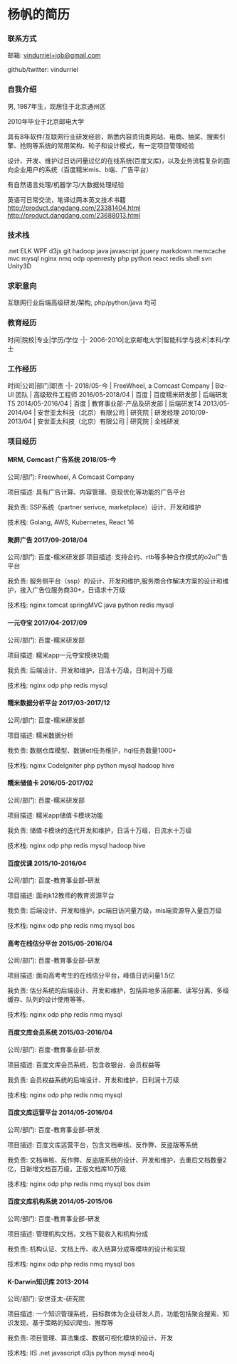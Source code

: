# 杨帆的简历

### 联系方式
邮箱: vindurriel+job@gmail.com

github/twitter: vindurriel

### 自我介绍
男, 1987年生，现居住于北京通州区

2010年毕业于北京邮电大学

具有8年软件/互联网行业研发经验，熟悉内容资讯类网站、电商、抽奖、搜索引擎、抢购等系统的常用架构、轮子和设计模式，有一定项目管理经验

设计、开发、维护过日访问量过亿的在线系统(百度文库)，以及业务流程复杂的面向企业用户的系统（百度糯米mis、b端、广告平台）

有自然语言处理/机器学习/大数据处理经验

英语可日常交流，笔译过两本英文技术书籍 http://product.dangdang.com/23381404.html http://product.dangdang.com/23688013.html

### 技术栈

.net ELK WPF d3js git hadoop java javascript jquery markdown memcache mvc mysql nginx nmq odp openresty php python react redis shell svn Unity3D

### 求职意向
互联网行业后端高级研发/架构, php/python/java 均可

### 教育经历
时间|院校|专业|学历/学位
-|-
2006-2010|北京邮电大学|智能科学与技术|本科/学士

### 工作经历
时间|公司|部门|职责
-|-
2018/05-今 | FreeWheel, a Comcast Company | Biz-UI 团队 | 高级软件工程师
2016/05-2018/04 | 百度 | 百度糯米研发部 | 后端研发T5
2014/05-2016/04 | 百度 | 教育事业部-产品及研发部 | 后端研发T4
2013/05-2014/04 | 安世亚太科技（北京）有限公司 | 研究院 | 研发经理
2010/09-2013/04 | 安世亚太科技（北京）有限公司 | 研究院 | 全栈研发

### 项目经历

#### MRM, Comcast 广告系统 2018/05-今
公司/部门: Freewheel, A Comcast Company

项目描述: 具有广告计算、内容管理、变现优化等功能的广告平台

我负责: SSP系统（partner serivce, marketplace）设计、开发和维护

技术栈: Golang, AWS, Kubernetes, React 16


#### 聚屏广告 2017/09-2018/04
公司/部门: 百度-糯米研发部 
项目描述: 支持合约、rtb等多种合作模式的o2o广告平台

我负责: 服务侧平台（ssp）的设计、开发和维护,服务商合作解决方案的设计和维护，接入广告位服务商30+，日请求十万级

技术栈: nginx tomcat springMVC java python redis mysql

#### 一元夺宝 2017/04-2017/09

公司/部门: 百度-糯米研发部

项目描述: 糯米app一元夺宝模块功能

我负责: 后端设计、开发和维护，日活十万级，日利润十万级

技术栈: nginx odp php redis mysql

#### 糯米数据分析平台 2017/03-2017/12

公司/部门: 百度-糯米研发部

项目描述: 糯米数据分析

我负责: 数据仓库模型、数据etl任务维护，hql任务数量1000+

技术栈: nginx CodeIgniter php python mysql hadoop hive 

#### 糯米储值卡 2016/05-2017/02

公司/部门: 百度-糯米研发部

项目描述: 糯米app储值卡模块功能

我负责: 储值卡模块的迭代开发和维护，日活十万级，日流水十万级

技术栈: nginx odp php redis mysql hadoop hive

#### 百度优课 2015/10-2016/04

公司/部门: 百度-教育事业部-研发

项目描述: 面向k12教师的教育资源平台

我负责: 后端设计、开发和维护，pc端日访问量万级，mis端资源导入量百万级

技术栈: nginx odp php redis nmq mysql bos

#### 高考在线估分平台 2015/05-2016/04

公司/部门: 百度-教育事业部-研发

项目描述: 面向高考考生的在线估分平台，峰值日访问量1.5亿

我负责: 估分系统的后端设计、开发和维护，包括异地多活部署、读写分离、多级缓存、队列的设计使用等等。

技术栈: nginx odp php redis nmq mysql

#### 百度文库会员系统 2015/03-2016/04

公司/部门: 百度-教育事业部-研发

项目描述: 百度文库会员系统，包含收银台、会员权益等

我负责: 会员权益系统的后端设计、开发和维护，日利润十万级

技术栈: nginx odp php redis nmq mysql

#### 百度文库运营平台 2014/05-2016/04

公司/部门: 百度-教育事业部-研发

项目描述: 百度文库运营平台，包含文档审核、反作弊、反盗版等系统

我负责: 文档审核、反作弊、反盗版系统的设计、开发和维护，去重后文档数量2亿，日新增文档百万级，正版文档库10万级

技术栈: nginx odp php redis nmq mysql bos dsim

#### 百度文库机构系统 2014/05-2015/06

公司/部门: 百度-教育事业部-研发

项目描述: 管理机构文档，文档下载收入和机构分成

我负责: 机构认证、文档上传、收入结算分成等模块的设计和实现

技术栈: nginx odp php redis nmq mysql bos

#### K-Darwin知识库 2013-2014

公司/部门: 安世亚太-研究院

项目描述: 一个知识管理系统，目标群体为企业研发人员，功能包括聚合搜索、知识发现、基于策略的知识爬虫、推荐等

我负责: 项目管理、算法集成、数据可视化模块的设计、开发

技术栈: IIS .net javascript d3js python mysql neo4j
